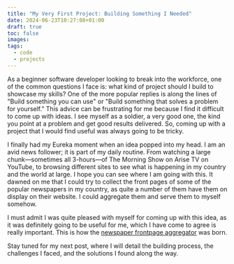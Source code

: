 ```yaml
---
title: "My Very First Project: Building Something I Needed"
date: 2024-06-23T10:27:08+01:00
draft: true
toc: false
images:
tags: 
  - code
  - projects
---
```


As a beginner software developer looking to break into the workforce, one of the common questions I face is: what kind of project should I build to showcase my skills? One of the more popular replies is along the lines of "Build something you can use" or "Build something that solves a problem for yourself." This advice can be frustrating for me because I find it difficult to come up with ideas. I see myself as a soldier, a very good one, the kind you point at a problem and get good results delivered. So, coming up with a project that I would find useful was always going to be tricky.

I finally had my Eureka moment when an idea popped into my head. I am an avid news follower; it is part of my daily routine. From watching a large chunk—sometimes all 3-hours—of The Morning Show on Arise TV on YouTube, to browsing different sites to see what is happening in my country and the world at large. I hope you can see where I am going with this. It dawned on me that I could try to collect the front pages of some of the popular newspapers in my country, as quite a number of them have them on display on their website. I could aggregate them and serve them to myself somehow.

I must admit I was quite pleased with myself for coming up with this idea, as it was definitely going to be useful for me, which I have come to agree is really important. This is how the [newspaper frontpage aggregator](https://github.com/plutack/Newspaper-Frontpage-Aggregator) was born.

Stay tuned for my next post, where I will detail the building process, the challenges I faced, and the solutions I found along the way.